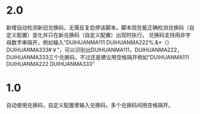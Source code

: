 # 2.0
新增自动检测新旧兑换码，无需反复启停该脚本。脚本现在能正确检测兑换码（自定义配置）变化并只在新兑换码（自定义配置）出现时执行。
兑换码支持用非字母数字串隔开，例如输入“DUIHUANMA111 DUIHUANMA222%.&*（）DUIHUANMA333#￥”，可以识别出DUIHUANMA111，DUIHUANMA222，DUIHUANMA333三个兑换码，不过还是建议用空格隔开例如“DUIHUANMA111 DUIHUANMA222 DUIHUANMA333”
# 1.0
自动使用兑换码，自定义配置里输入兑换码，多个兑换码间用空格隔开。